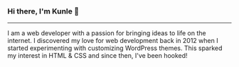 ### Hi there, I'm Kunle 👋

- - - - 
I am a web developer with a passion for bringing ideas to life on the internet. I discovered my love for web development back in 2012 when I started experimenting with customizing WordPress themes. This sparked my interest in HTML & CSS and since then, I've been hooked!

##
<!--
**kunle-coded/kunle-coded** is a ✨ _special_ ✨ repository because its `README.md` (this file) appears on your GitHub profile.

Here are some ideas to get you started:

- 🔭 I’m currently working on ...
- 🌱 I’m currently learning ...
- 👯 I’m looking to collaborate on ...
- 🤔 I’m looking for help with ...
- 💬 Ask me about ...
- 📫 How to reach me: ...
- 😄 Pronouns: ...
- ⚡ Fun fact: ...
-->
